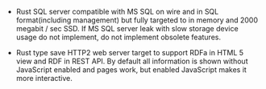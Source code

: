 

- Rust SQL server compatible with MS SQL on wire and in SQL format(including management) but fully targeted to in memory and 2000 megabit / sec SSD. If MS SQL server leak with slow storage device usage do not implement, do not implement obsolete features.

- Rust type save HTTP2 web server target to support RDFa in HTML 5 view and RDF in REST API. By default all information is shown without JavaScript enabled and pages work, but enabled JavaScript makes it more interactive.
